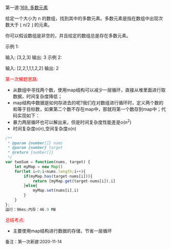 第一道:[169. 多数元素](https://leetcode-cn.com/problems/majority-element/)

给定一个大小为 n 的数组，找到其中的多数元素。多数元素是指在数组中出现次数大于 ⌊ n/2 ⌋ 的元素。

你可以假设数组是非空的，并且给定的数组总是存在多数元素。

 

示例 1:

输入: [3,2,3]
输出: 3
示例 2:

输入: [2,2,1,1,1,2,2]
输出: 2

<font color="red">第一次解题思路:</font>

- 从数组中寻找两个数，使用map结构可以减少一层循环，直接从堆里面进行取数据，时间复杂度降低；
- map结构中数据是如何存进去的呢?我们在对数组进行循环时，定义两个数的和等于目标数，如果第二个数不存在map中，那就将第一个数存到map中；代码实现如下：
- 暴力两层循环也可以解出来，但是时间复杂度性能差是o(n<sup>2</sup>)
- 时间复杂度o(n),空间复杂度o(n)

```javascript
/**
 * @param {number[]} nums
 * @param {number} target
 * @return {number[]}
 */
var twoSum = function(nums, target) {
    let myMap = new Map()
    for(let i=0;i<nums.length;i++){
        if(myMap.has(target-nums[i])){
            return [myMap.get(target-nums[i]),i]
        }else{
            myMap.set(nums[i],i)
        }
    }
};
运行：96ms;内存：46.9 MB
```

<font color="red">总结考点:</font>

- 主要使用map结构进行数据的存储，节省一层循环

<font size="2">备注：第一次新建:2020-11-14</font>